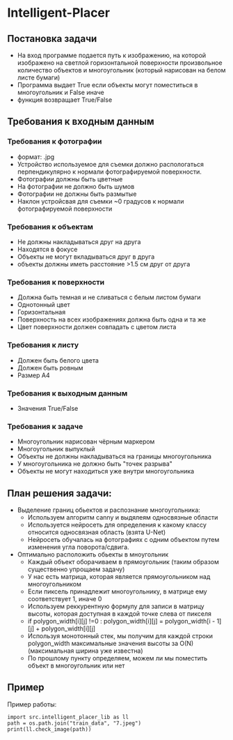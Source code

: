 # Intelligent-Placer
## Постановка задачи
- На вход программе подается путь к изображению, на которой изображено на светлой горизонтальной поверхности произвольное количество объектов и многоугольник 
(который нарисован на белом листе бумаги)
- Программа выдает True если объекты могут поместиться в многоугольник и False иначе
- функция возвращает True/False
## Требования к входным данным
### Требования к фотографии
- формат: .jpg
- Устройство используемое для съемки должно распологаться перпендикулярно к нормали фотографируемой поверхности.
- Фотографии должны быть цветные
- На фотографии не должно быть шумов
- Фотографии не должны быть размытые
- Наклон устройсвая для съемки ~0 градусов к нормали фотографируемой поверхности
### Требования к объектам
- Не должны накладываться друг на друга
- Находятся в фокусе
- Объекты не могут вкладываться друг в друга
- объекты должны иметь расстояние >1.5 см друг от друга
### Требования к поверхности
- Должна быть темная и не сливаться с белым листом бумаги
- Однотонный цвет
- Горизонтальная
- Поверхность на всех изображениях должна быть одна и та же
- Цвет поверхности должен совпадать с цветом листа
### Требования к листу
- Должен быть белого цвета
- Должен быть ровным
- Размер А4
### Требования к выходным данным
- Значения True/False
### Требования к задаче
- Многоугольник нарисован чёрным маркером
- Многоугольник выпуклый
- Объекты не должны накладываться на границы многоугольника
- У многоугольника не должно быть "точек разрыва"
- Объекты не могут находиться уже внутри многоугольника

## План решения задачи:
- Выделение границ обьектов и распознание многоугольника:
     - Используем алгоритм canny и выдялеям односвязные области
     - Используется нейросеть для определения к какому классу относится односвязная область (взята U-Net)
     - Нейросеть обучалась на фотографиях с одним объектом путем изменения угла поворота/сдвига.
- Оптимально расположить обьекты в мноугольник
     - Каждый объект оборачиваем в прямоугольник (таким образом существенно упрощаем задачу)     
     - У нас есть матрица, которая является прямоугольником над многоугольником
     - Если пиксель принадлежит многоугольнику, в матрице ему соответствует 1, иначе 0
     - Используем реккурентную формулу для записи в матрицу высоты, которая доступная в каждой точке слева от пикселя
     - if polygon_width[i][j] !=0 : polygon_width[i][j] = polygon_width[i - 1][j] + polygon_width[i][j] 
     - Используя монотонный стек, мы получим для каждой строки polygon_width максимальные значения высоты за O(N) (максимальная ширина уже известна)
     - По прошлому пункту определяем, можем ли мы поместить объект в многоугольник или нет
## Пример
Пример работы:
```
import src.intelligent_placer_lib as ll
path = os.path.join("train_data", "7.jpeg")
print(ll.check_image(path))
```

